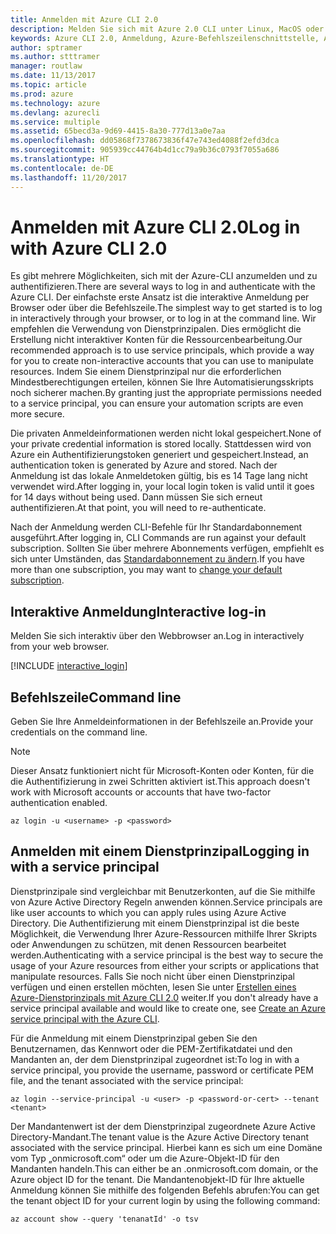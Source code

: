 ```yaml
---
title: Anmelden mit Azure CLI 2.0
description: Melden Sie sich mit Azure 2.0 CLI unter Linux, MacOS oder Windows an.
keywords: Azure CLI 2.0, Anmeldung, Azure-Befehlszeilenschnittstelle, Azure CLI, Authentifizierung, autorisieren, anmelden
author: sptramer
ms.author: stttramer
manager: routlaw
ms.date: 11/13/2017
ms.topic: article
ms.prod: azure
ms.technology: azure
ms.devlang: azurecli
ms.service: multiple
ms.assetid: 65becd3a-9d69-4415-8a30-777d13a0e7aa
ms.openlocfilehash: dd05868f7378673836f47e743ed4088f2efd3dca
ms.sourcegitcommit: 905939cc44764b4d1cc79a9b36c0793f7055a686
ms.translationtype: HT
ms.contentlocale: de-DE
ms.lasthandoff: 11/20/2017
---
```

# <a name="log-in-with-azure-cli-20"></a><span data-ttu-id="514ce-104">Anmelden mit Azure CLI 2.0</span><span class="sxs-lookup"><span data-stu-id="514ce-104">Log in with Azure CLI 2.0</span></span>

<span data-ttu-id="514ce-105">Es gibt mehrere Möglichkeiten, sich mit der Azure-CLI anzumelden und zu authentifizieren.</span><span class="sxs-lookup"><span data-stu-id="514ce-105">There are several ways to log in and authenticate with the Azure CLI.</span></span> <span data-ttu-id="514ce-106">Der einfachste erste Ansatz ist die interaktive Anmeldung per Browser oder über die Befehlszeile.</span><span class="sxs-lookup"><span data-stu-id="514ce-106">The simplest way to get started is to log in interactively through your browser, or to log in at the command line.</span></span> <span data-ttu-id="514ce-107">Wir empfehlen die Verwendung von Dienstprinzipalen. Dies ermöglicht die Erstellung nicht interaktiver Konten für die Ressourcenbearbeitung.</span><span class="sxs-lookup"><span data-stu-id="514ce-107">Our recommended approach is to use service principals, which provide a way for you to create non-interactive accounts that you can use to manipulate resources.</span></span> <span data-ttu-id="514ce-108">Indem Sie einem Dienstprinzipal nur die erforderlichen Mindestberechtigungen erteilen, können Sie Ihre Automatisierungsskripts noch sicherer machen.</span><span class="sxs-lookup"><span data-stu-id="514ce-108">By granting just the appropriate permissions needed to a service principal, you can ensure your automation scripts are even more secure.</span></span> 

<span data-ttu-id="514ce-109">Die privaten Anmeldeinformationen werden nicht lokal gespeichert.</span><span class="sxs-lookup"><span data-stu-id="514ce-109">None of your private credential information is stored locally.</span></span> <span data-ttu-id="514ce-110">Stattdessen wird von Azure ein Authentifizierungstoken generiert und gespeichert.</span><span class="sxs-lookup"><span data-stu-id="514ce-110">Instead, an authentication token is generated by Azure and stored.</span></span> <span data-ttu-id="514ce-111">Nach der Anmeldung ist das lokale Anmeldetoken gültig, bis es 14 Tage lang nicht verwendet wird.</span><span class="sxs-lookup"><span data-stu-id="514ce-111">After logging in, your local login token is valid until it goes for 14 days without being used.</span></span> <span data-ttu-id="514ce-112">Dann müssen Sie sich erneut authentifizieren.</span><span class="sxs-lookup"><span data-stu-id="514ce-112">At that point, you will need to re-authenticate.</span></span>

<span data-ttu-id="514ce-113">Nach der Anmeldung werden CLI-Befehle für Ihr Standardabonnement ausgeführt.</span><span class="sxs-lookup"><span data-stu-id="514ce-113">After logging in, CLI Commands are run against your default subscription.</span></span> <span data-ttu-id="514ce-114">Sollten Sie über mehrere Abonnements verfügen, empfiehlt es sich unter Umständen, das [Standardabonnement zu ändern](manage-azure-subscriptions-azure-cli.md).</span><span class="sxs-lookup"><span data-stu-id="514ce-114">If you have more than one subscription, you may want to [change your default subscription](manage-azure-subscriptions-azure-cli.md).</span></span>

## <a name="interactive-log-in"></a><span data-ttu-id="514ce-115">Interaktive Anmeldung</span><span class="sxs-lookup"><span data-stu-id="514ce-115">Interactive log-in</span></span>

<span data-ttu-id="514ce-116">Melden Sie sich interaktiv über den Webbrowser an.</span><span class="sxs-lookup"><span data-stu-id="514ce-116">Log in interactively from your web browser.</span></span>

[!INCLUDE [interactive_login](includes/interactive-login.md)]

## <a name="command-line"></a><span data-ttu-id="514ce-117">Befehlszeile</span><span class="sxs-lookup"><span data-stu-id="514ce-117">Command line</span></span>

<span data-ttu-id="514ce-118">Geben Sie Ihre Anmeldeinformationen in der Befehlszeile an.</span><span class="sxs-lookup"><span data-stu-id="514ce-118">Provide your credentials on the command line.</span></span>

> [!Note]
> <span data-ttu-id="514ce-119">Dieser Ansatz funktioniert nicht für Microsoft-Konten oder Konten, für die die Authentifizierung in zwei Schritten aktiviert ist.</span><span class="sxs-lookup"><span data-stu-id="514ce-119">This approach doesn't work with Microsoft accounts or accounts that have two-factor authentication enabled.</span></span>

```azurecli-interactive
az login -u <username> -p <password>
```

## <a name="logging-in-with-a-service-principal"></a><span data-ttu-id="514ce-120">Anmelden mit einem Dienstprinzipal</span><span class="sxs-lookup"><span data-stu-id="514ce-120">Logging in with a service principal</span></span>

<span data-ttu-id="514ce-121">Dienstprinzipale sind vergleichbar mit Benutzerkonten, auf die Sie mithilfe von Azure Active Directory Regeln anwenden können.</span><span class="sxs-lookup"><span data-stu-id="514ce-121">Service principals are like user accounts to which you can apply rules using Azure Active Directory.</span></span>
<span data-ttu-id="514ce-122">Die Authentifizierung mit einem Dienstprinzipal ist die beste Möglichkeit, die Verwendung Ihrer Azure-Ressourcen mithilfe Ihrer Skripts oder Anwendungen zu schützen, mit denen Ressourcen bearbeitet werden.</span><span class="sxs-lookup"><span data-stu-id="514ce-122">Authenticating with a service principal is the best way to secure the usage of your Azure resources from either your scripts or applications that manipulate resources.</span></span> <span data-ttu-id="514ce-123">Falls Sie noch nicht über einen Dienstprinzipal verfügen und einen erstellen möchten, lesen Sie unter [Erstellen eines Azure-Dienstprinzipals mit Azure CLI 2.0](create-an-azure-service-principal-azure-cli.md) weiter.</span><span class="sxs-lookup"><span data-stu-id="514ce-123">If you don't already have a service principal available and would like to create one, see [Create an Azure service principal with the Azure CLI](create-an-azure-service-principal-azure-cli.md).</span></span>

<span data-ttu-id="514ce-124">Für die Anmeldung mit einem Dienstprinzipal geben Sie den Benutzernamen, das Kennwort oder die PEM-Zertifikatdatei und den Mandanten an, der dem Dienstprinzipal zugeordnet ist:</span><span class="sxs-lookup"><span data-stu-id="514ce-124">To log in with a service principal, you provide the username, password or certificate PEM file, and the tenant associated with the service principal:</span></span>

```azurecli-interactive
az login --service-principal -u <user> -p <password-or-cert> --tenant <tenant>
```

<span data-ttu-id="514ce-125">Der Mandantenwert ist der dem Dienstprinzipal zugeordnete Azure Active Directory-Mandant.</span><span class="sxs-lookup"><span data-stu-id="514ce-125">The tenant value is the Azure Active Directory tenant associated with the service principal.</span></span> <span data-ttu-id="514ce-126">Hierbei kann es sich um eine Domäne vom Typ „onmicrosoft.com“ oder um die Azure-Objekt-ID für den Mandanten handeln.</span><span class="sxs-lookup"><span data-stu-id="514ce-126">This can either be an .onmicrosoft.com domain, or the Azure object ID for the tenant.</span></span>
<span data-ttu-id="514ce-127">Die Mandantenobjekt-ID für Ihre aktuelle Anmeldung können Sie mithilfe des folgenden Befehls abrufen:</span><span class="sxs-lookup"><span data-stu-id="514ce-127">You can get the tenant object ID for your current login by using the following command:</span></span>

```azurecli
az account show --query 'tenanatId' -o tsv
```

